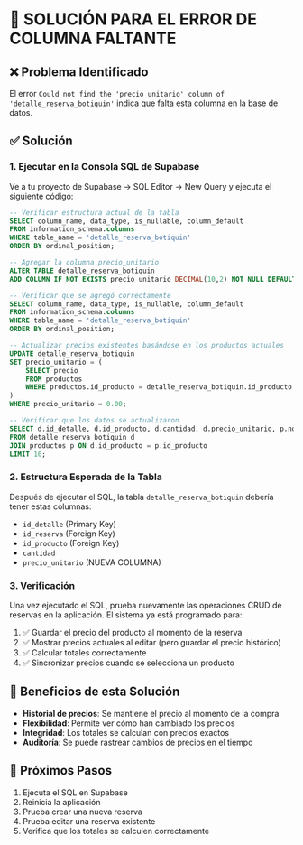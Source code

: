 # 🔧 SOLUCIÓN PARA EL ERROR DE COLUMNA FALTANTE

## ❌ Problema Identificado

El error `Could not find the 'precio_unitario' column of 'detalle_reserva_botiquin'` indica que falta esta columna en la base de datos.

## ✅ Solución

### 1. Ejecutar en la Consola SQL de Supabase

Ve a tu proyecto de Supabase → SQL Editor → New Query y ejecuta el siguiente código:

```sql
-- Verificar estructura actual de la tabla
SELECT column_name, data_type, is_nullable, column_default
FROM information_schema.columns
WHERE table_name = 'detalle_reserva_botiquin'
ORDER BY ordinal_position;

-- Agregar la columna precio_unitario
ALTER TABLE detalle_reserva_botiquin
ADD COLUMN IF NOT EXISTS precio_unitario DECIMAL(10,2) NOT NULL DEFAULT 0.00;

-- Verificar que se agregó correctamente
SELECT column_name, data_type, is_nullable, column_default
FROM information_schema.columns
WHERE table_name = 'detalle_reserva_botiquin'
ORDER BY ordinal_position;

-- Actualizar precios existentes basándose en los productos actuales
UPDATE detalle_reserva_botiquin
SET precio_unitario = (
    SELECT precio
    FROM productos
    WHERE productos.id_producto = detalle_reserva_botiquin.id_producto
)
WHERE precio_unitario = 0.00;

-- Verificar que los datos se actualizaron
SELECT d.id_detalle, d.id_producto, d.cantidad, d.precio_unitario, p.nombre, p.precio
FROM detalle_reserva_botiquin d
JOIN productos p ON d.id_producto = p.id_producto
LIMIT 10;
```

### 2. Estructura Esperada de la Tabla

Después de ejecutar el SQL, la tabla `detalle_reserva_botiquin` debería tener estas columnas:

- `id_detalle` (Primary Key)
- `id_reserva` (Foreign Key)
- `id_producto` (Foreign Key)
- `cantidad`
- `precio_unitario` (NUEVA COLUMNA)

### 3. Verificación

Una vez ejecutado el SQL, prueba nuevamente las operaciones CRUD de reservas en la aplicación. El sistema ya está programado para:

1. ✅ Guardar el precio del producto al momento de la reserva
2. ✅ Mostrar precios actuales al editar (pero guardar el precio histórico)
3. ✅ Calcular totales correctamente
4. ✅ Sincronizar precios cuando se selecciona un producto

## 🎯 Beneficios de esta Solución

- **Historial de precios**: Se mantiene el precio al momento de la compra
- **Flexibilidad**: Permite ver cómo han cambiado los precios
- **Integridad**: Los totales se calculan con precios exactos
- **Auditoría**: Se puede rastrear cambios de precios en el tiempo

## 🚀 Próximos Pasos

1. Ejecuta el SQL en Supabase
2. Reinicia la aplicación
3. Prueba crear una nueva reserva
4. Prueba editar una reserva existente
5. Verifica que los totales se calculen correctamente
